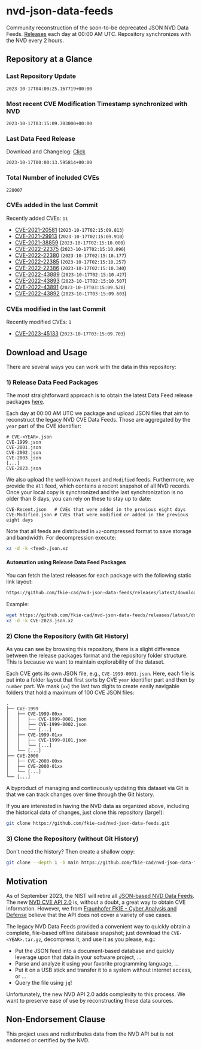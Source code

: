 # nvd-json-data-feeds

Community reconstruction of the soon-to-be deprecated JSON NVD Data Feeds. 
[Releases](https://github.com/fkie-cad/nvd-json-data-feeds/releases/latest) each day at 00:00 AM UTC.
Repository synchronizes with the NVD every 2 hours.

## Repository at a Glance

### Last Repository Update

```plain
2023-10-17T04:00:25.167719+00:00
```

### Most recent CVE Modification Timestamp synchronized with NVD

```plain
2023-10-17T03:15:09.703000+00:00
```

### Last Data Feed Release

Download and Changelog: [Click](https://github.com/fkie-cad/nvd-json-data-feeds/releases/latest)

```plain
2023-10-17T00:00:13.595814+00:00
```

### Total Number of included CVEs

```plain
228007
```

### CVEs added in the last Commit

Recently added CVEs: `11`

* [CVE-2021-20581](CVE-2021/CVE-2021-205xx/CVE-2021-20581.json) (`2023-10-17T02:15:09.813`)
* [CVE-2021-29913](CVE-2021/CVE-2021-299xx/CVE-2021-29913.json) (`2023-10-17T02:15:09.910`)
* [CVE-2021-38859](CVE-2021/CVE-2021-388xx/CVE-2021-38859.json) (`2023-10-17T02:15:10.000`)
* [CVE-2022-22375](CVE-2022/CVE-2022-223xx/CVE-2022-22375.json) (`2023-10-17T02:15:10.090`)
* [CVE-2022-22380](CVE-2022/CVE-2022-223xx/CVE-2022-22380.json) (`2023-10-17T02:15:10.177`)
* [CVE-2022-22385](CVE-2022/CVE-2022-223xx/CVE-2022-22385.json) (`2023-10-17T02:15:10.257`)
* [CVE-2022-22386](CVE-2022/CVE-2022-223xx/CVE-2022-22386.json) (`2023-10-17T02:15:10.340`)
* [CVE-2022-43889](CVE-2022/CVE-2022-438xx/CVE-2022-43889.json) (`2023-10-17T02:15:10.427`)
* [CVE-2022-43893](CVE-2022/CVE-2022-438xx/CVE-2022-43893.json) (`2023-10-17T02:15:10.507`)
* [CVE-2022-43891](CVE-2022/CVE-2022-438xx/CVE-2022-43891.json) (`2023-10-17T03:15:09.520`)
* [CVE-2022-43892](CVE-2022/CVE-2022-438xx/CVE-2022-43892.json) (`2023-10-17T03:15:09.603`)


### CVEs modified in the last Commit

Recently modified CVEs: `1`

* [CVE-2023-45133](CVE-2023/CVE-2023-451xx/CVE-2023-45133.json) (`2023-10-17T03:15:09.703`)


## Download and Usage

There are several ways you can work with the data in this repository:

### 1) Release Data Feed Packages

The most straightforward approach is to obtain the latest Data Feed release packages [here](https://github.com/fkie-cad/nvd-json-data-feeds/releases/latest).

Each day at 00:00 AM UTC we package and upload JSON files that aim to reconstruct the legacy NVD CVE Data Feeds.
Those are aggregated by the `year` part of the CVE identifier:

```
# CVE-<YEAR>.json
CVE-1999.json
CVE-2001.json
CVE-2002.json
CVE-2003.json
[...]
CVE-2023.json
```

We also upload the well-known `Recent` and `Modified` feeds.
Furthermore, we provide the `All` feed, which contains a recent snapshot of all NVD records.
Once your local copy is synchronized and the last synchronization is no older than 8 days, you can rely on these to stay up to date:

```plain
CVE-Recent.json   # CVEs that were added in the previous eight days
CVE-Modified.json # CVEs that were modified or added in the previous eight days
```

Note that all feeds are distributed in `xz`-compressed format to save storage and bandwidth.
For decompression execute:

```sh
xz -d -k <feed>.json.xz
```


#### Automation using Release Data Feed Packages

You can fetch the latest releases for each package with the following static link layout:

```sh
https://github.com/fkie-cad/nvd-json-data-feeds/releases/latest/download/CVE-<YEAR>.json.xz
```

Example:

```sh
wget https://github.com/fkie-cad/nvd-json-data-feeds/releases/latest/download/CVE-2023.json.xz
xz -d -k CVE-2023.json.xz
```

### 2) Clone the Repository (with Git History)

As you can see by browsing this repository, there is a slight difference between the release packages format and the repository folder structure.
This is because we want to maintain explorability of the dataset.

Each CVE gets its own JSON file, e.g., `CVE-1999-0001.json`.
Here, each file is put into a folder layout that first sorts by CVE `year` identifier part and then by `number` part.
We mask (`xx`) the last two digits to create easily navigable folders that hold a maximum of 100 CVE JSON files:

```plain
.
├── CVE-1999
│   ├── CVE-1999-00xx
│   │   ├── CVE-1999-0001.json
│   │   ├── CVE-1999-0002.json
│   │   └── [...]
│   ├── CVE-1999-01xx
│   │   ├── CVE-1999-0101.json
│   │   └── [...]
│   └── [...]
├── CVE-2000
│   ├── CVE-2000-00xx
│   ├── CVE-2000-01xx
│   └── [...]
└── [...]
```

A byproduct of managing and continuously updating this dataset via Git is that we can track changes over time through the Git history.

If you are interested in having the NVD data as organized above, including the historical data of changes, just clone this repository (large!):

```sh
git clone https://github.com/fkie-cad/nvd-json-data-feeds.git
```

### 3) Clone the Repository (without Git History)

Don't need the history? Then create a shallow copy:

```sh
git clone --depth 1 -b main https://github.com/fkie-cad/nvd-json-data-feeds.git
```

## Motivation

As of September 2023, the NIST will retire all [JSON-based NVD Data Feeds](https://nvd.nist.gov/vuln/data-feeds#divRetirementBanner-1).
The new [NVD CVE API 2.0](https://nvd.nist.gov/developers/vulnerabilities) is, without a doubt, a great way to obtain CVE information.
However, we from [Fraunhofer FKIE - Cyber Analysis and Defense](https://www.fkie.fraunhofer.de/en/departments/cad.html) believe that the API does not cover a variety of use cases.

The legacy NVD Data Feeds provided a convenient way to quickly obtain a complete, file-based offline database snapshot; just download the `CVE-<YEAR>.tar.gz`, decompress it, and use it as you please, e.g.:

* Put the JSON feed into a document-based database and quickly leverage upon that data in your software project, ...
* Parse and analyze it using your favorite programming language, ...
* Put it on a USB stick and transfer it to a system without internet access, or ...
* Query the file using `jq`!

Unfortunately, the new NVD API 2.0 adds complexity to this process.
We want to preserve ease of use by reconstructing these data sources.

## Non-Endorsement Clause

This project uses and redistributes data from the NVD API but is not endorsed or certified by the NVD.